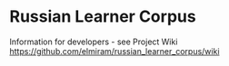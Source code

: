 # Russian Learner Corpus

Information for developers - see Project Wiki https://github.com/elmiram/russian_learner_corpus/wiki 

